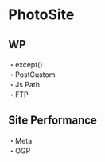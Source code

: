 # PhotoSite  

## WP  
・except()                    　  　　                                                                                             　　                                                         
・PostCustom  
・Js Path  
・FTP

## Site Performance
・Meta  
・OGP
